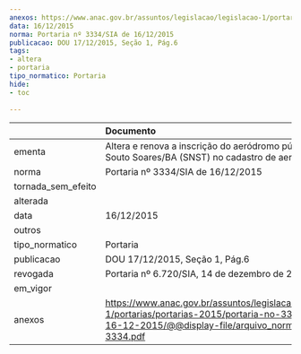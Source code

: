 ```yaml
---
anexos: https://www.anac.gov.br/assuntos/legislacao/legislacao-1/portarias/portarias-2015/portaria-no-3334-sia-de-16-12-2015/@@display-file/arquivo_norma/PA2015-3334.pdf
data: 16/12/2015
norma: Portaria nº 3334/SIA de 16/12/2015
publicacao: DOU 17/12/2015, Seção 1, Pág.6
tags:
- altera
- portaria
tipo_normatico: Portaria
hide: 
- toc 
 
---
```


|                    | Documento                                                                                                                                                         |
|:-------------------|:------------------------------------------------------------------------------------------------------------------------------------------------------------------|
| ementa             | Altera e renova a inscrição do aeródromo público de Souto Soares/BA (SNST) no cadastro de aeródromos.                                                             |
| norma              | Portaria nº 3334/SIA de 16/12/2015                                                                                                                                |
| tornada_sem_efeito |                                                                                                                                                                   |
| alterada           |                                                                                                                                                                   |
| data               | 16/12/2015                                                                                                                                                        |
| outros             |                                                                                                                                                                   |
| tipo_normatico     | Portaria                                                                                                                                                          |
| publicacao         | DOU 17/12/2015, Seção 1, Pág.6                                                                                                                                    |
| revogada           | Portaria nº 6.720/SIA, 14 de dezembro de 2021.                                                                                                                    |
| em_vigor           |                                                                                                                                                                   |
| anexos             | https://www.anac.gov.br/assuntos/legislacao/legislacao-1/portarias/portarias-2015/portaria-no-3334-sia-de-16-12-2015/@@display-file/arquivo_norma/PA2015-3334.pdf |